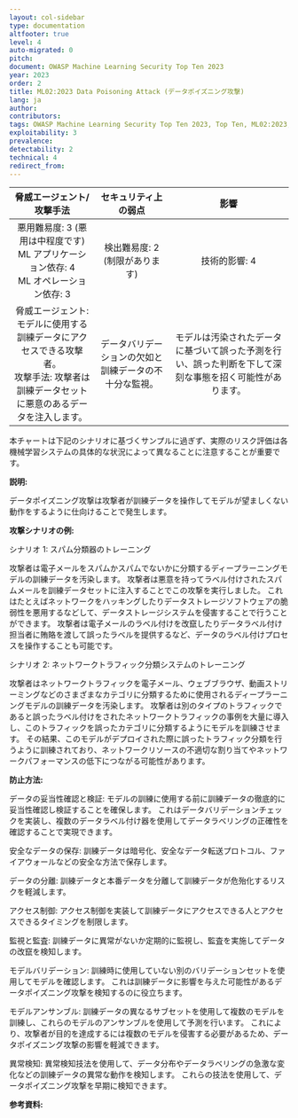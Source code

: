```yaml
---
layout: col-sidebar
type: documentation
altfooter: true
level: 4
auto-migrated: 0
pitch:
document: OWASP Machine Learning Security Top Ten 2023
year: 2023
order: 2
title: ML02:2023 Data Poisoning Attack (データポイズニング攻撃)
lang: ja
author:
contributors:
tags: OWASP Machine Learning Security Top Ten 2023, Top Ten, ML02:2023, mltop10, mlsectop10
exploitability: 3
prevalence:
detectability: 2
technical: 4
redirect_from:
---
```


| 脅威エージェント/攻撃手法 | セキュリティ上の弱点 | 影響 |
|:-------------------------:|:--------------------:|:----:|
| 悪用難易度: 3 (悪用は中程度です)<br>ML アプリケーション依存: 4 <br>ML オペレーション依存: 3 | 検出難易度: 2<br>(制限があります) | 技術的影響: 4<br> |
| 脅威エージェント: モデルに使用する訓練データにアクセスできる攻撃者。<br>攻撃手法: 攻撃者は訓練データセットに悪意のあるデータを注入します。 | データバリデーションの欠如と訓練データの不十分な監視。 | モデルは汚染されたデータに基づいて誤った予測を行い、誤った判断を下して深刻な事態を招く可能性があります。 |

本チャートは下記のシナリオに基づくサンプルに過ぎず、実際のリスク評価は各機械学習システムの具体的な状況によって異なることに注意することが重要です。



**説明:**

データポイズニング攻撃は攻撃者が訓練データを操作してモデルが望ましくない動作をするように仕向けることで発生します。


**攻撃シナリオの例:**

シナリオ 1: スパム分類器のトレーニング

攻撃者は電子メールをスパムかスパムでないかに分類するディープラーニングモデルの訓練データを汚染します。
攻撃者は悪意を持ってラベル付けされたスパムメールを訓練データセットに注入することでこの攻撃を実行しました。
これはたとえばネットワークをハッキングしたりデータストレージソフトウェアの脆弱性を悪用するなどして、データストレージシステムを侵害することで行うことができます。
攻撃者は電子メールのラベル付けを改竄したりデータラベル付け担当者に賄賂を渡して誤ったラベルを提供するなど、データのラベル付けプロセスを操作することも可能です。





シナリオ 2: ネットワークトラフィック分類システムのトレーニング

攻撃者はネットワークトラフィックを電子メール、ウェブブラウザ、動画ストリーミングなどのさまざまなカテゴリに分類するために使用されるディープラーニングモデルの訓練データを汚染します。
攻撃者は別のタイプのトラフィックであると誤ったラベル付けをされたネットワークトラフィックの事例を大量に導入し、このトラフィックを誤ったカテゴリに分類するようにモデルを訓練させます。
その結果、このモデルがデプロイされた際に誤ったトラフィック分類を行うように訓練されており、ネットワークリソースの不適切な割り当てやネットワークパフォーマンスの低下につながる可能性があります。







**防止方法:**

データの妥当性確認と検証: モデルの訓練に使用する前に訓練データの徹底的に妥当性確認し検証することを確保します。
これはデータバリデーションチェックを実装し、複数のデータラベル付け器を使用してデータラベリングの正確性を確認することで実現できます。



安全なデータの保存: 訓練データは暗号化、安全なデータ転送プロトコル、ファイアウォールなどの安全な方法で保存します。


データの分離: 訓練データと本番データを分離して訓練データが危殆化するリスクを軽減します。


アクセス制御: アクセス制御を実装して訓練データにアクセスできる人とアクセスできるタイミングを制限します。


監視と監査: 訓練データに異常がないか定期的に監視し、監査を実施してデータの改竄を検知します。


モデルバリデーション: 訓練時に使用していない別のバリデーションセットを使用してモデルを確認します。
これは訓練データに影響を与えた可能性があるデータポイズニング攻撃を検知するのに役立ちます。


モデルアンサンブル: 訓練データの異なるサブセットを使用して複数のモデルを訓練し、これらのモデルのアンサンブルを使用して予測を行います。
これにより、攻撃者が目的を達成するには複数のモデルを侵害する必要があるため、データポイズニング攻撃の影響を軽減できます。



異常検知: 異常検知技法を使用して、データ分布やデータラベリングの急激な変化などの訓練データの異常な動作を検知します。
これらの技法を使用して、データポイズニング攻撃を早期に検知できます。



**参考資料:**
